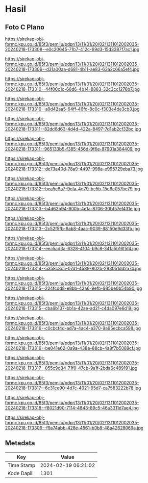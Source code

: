 # Hasil

## Foto C Plano

https://sirekap-obj-formc.kpu.go.id/85f3/pemilu/pdpr/13/11/01/20/02/1311012002035-20240218-173308--e0c20645-71b7-412c-99d3-15d3387f7ac1.jpg

https://sirekap-obj-formc.kpu.go.id/85f3/pemilu/pdpr/13/11/01/20/02/1311012002035-20240218-173309--d31a00aa-d681-4b11-ae83-63a2c66a5ef4.jpg

https://sirekap-obj-formc.kpu.go.id/85f3/pemilu/pdpr/13/11/01/20/02/1311012002035-20240218-173310--44f00c1c-68d6-4b14-8883-32c3cc1278b7.jpg

https://sirekap-obj-formc.kpu.go.id/85f3/pemilu/pdpr/13/11/01/20/02/1311012002035-20240218-173310--a9d42aa5-94ff-46fd-8c0c-f303e4de3cb3.jpg

https://sirekap-obj-formc.kpu.go.id/85f3/pemilu/pdpr/13/11/01/20/02/1311012002035-20240218-173311--82dd6d63-4d4d-422a-8497-7d1ab2cf32bc.jpg

https://sirekap-obj-formc.kpu.go.id/85f3/pemilu/pdpr/13/11/01/20/02/1311012002035-20240218-173311--965133b5-f385-456d-9f6e-87901a384409.jpg

https://sirekap-obj-formc.kpu.go.id/85f3/pemilu/pdpr/13/11/01/20/02/1311012002035-20240218-173312--de73a40d-78a9-4497-998a-e995729eba73.jpg

https://sirekap-obj-formc.kpu.go.id/85f3/pemilu/pdpr/13/11/01/20/02/1311012002035-20240218-173312--bea5c8a7-9cfa-4d79-bc5b-15c6c057be79.jpg

https://sirekap-obj-formc.kpu.go.id/85f3/pemilu/pdpr/13/11/01/20/02/1311012002035-20240218-173313--b4d62b94-900b-4e1a-8706-30bf57ef431e.jpg

https://sirekap-obj-formc.kpu.go.id/85f3/pemilu/pdpr/13/11/01/20/02/1311012002035-20240218-173313--2c52f5fb-9ab8-4aac-9039-88150e9d33fb.jpg

https://sirekap-obj-formc.kpu.go.id/85f3/pemilu/pdpr/13/11/01/20/02/1311012002035-20240218-173314--eea5ad3a-6328-4104-b9c8-341a5b16f5f4.jpg

https://sirekap-obj-formc.kpu.go.id/85f3/pemilu/pdpr/13/11/01/20/02/1311012002035-20240218-173314--5358c3c5-07d1-4589-802b-283051dd2a74.jpg

https://sirekap-obj-formc.kpu.go.id/85f3/pemilu/pdpr/13/11/01/20/02/1311012002035-20240218-173315--224fcdd8-e8bb-42a6-9efb-985be0b54b90.jpg

https://sirekap-obj-formc.kpu.go.id/85f3/pemilu/pdpr/13/11/01/20/02/1311012002035-20240218-173315--cba6b137-bb1a-42ae-ad21-c4da097e6d19.jpg

https://sirekap-obj-formc.kpu.go.id/85f3/pemilu/pdpr/13/11/01/20/02/1311012002035-20240218-173316--c0cbcf4d-ad7a-4ac4-a370-9a95ecbca598.jpg

https://sirekap-obj-formc.kpu.go.id/85f3/pemilu/pdpr/13/11/01/20/02/1311012002035-20240218-173316--be041e62-0a9a-438e-88cb-4a8f7b5089cf.jpg

https://sirekap-obj-formc.kpu.go.id/85f3/pemilu/pdpr/13/11/01/20/02/1311012002035-20240218-173317--055c9d34-71f0-47cb-9a1f-2bda6c489191.jpg

https://sirekap-obj-formc.kpu.go.id/85f3/pemilu/pdpr/13/11/01/20/02/1311012002035-20240218-173317--6c31ce90-4d7c-4021-95d7-ca7583222b78.jpg

https://sirekap-obj-formc.kpu.go.id/85f3/pemilu/pdpr/13/11/01/20/02/1311012002035-20240218-173318--f8021d90-7114-4843-89c5-46a3311d7ae4.jpg

https://sirekap-obj-formc.kpu.go.id/85f3/pemilu/pdpr/13/11/01/20/02/1311012002035-20240218-173309--f9a74abb-428e-4561-b0b8-48a42628069a.jpg


## Metadata

| Key        | Value               |
| ---------- | ------------------- |
| Time Stamp | 2024-02-19 06:21:02 |
| Kode Dapil | 1301                |



